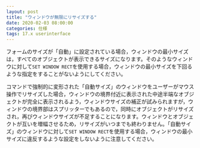 ```yaml
---
layout: post
title: "ウィンドウが無限にリサイズする"
date: 2020-02-03 08:00:00
categories: 仕様
tags: 17.x userinterface
---
```


フォームのサイズが「自動」に設定されている場合，ウィンドウの最小サイズは，すべてのオブジェクトが表示できるサイズになります。そのようなウィンドウに対して``SET WINDOW RECT``を使用する場合，ウィンドウの最小サイズを下回るような指定をすることがないようにしてください。

コマンドで強制的に変形された「自動サイズ」のウィンドウをユーザーがマウス操作でリサイズした場合，ウィンドウの境界付近に表示された中途半端なオブジェクトが完全に表示されるよう，ウィンドウサイズの補正が試みられますが，ウィンドウの境界部はスプリッターでもあるので，同時にオブジェクトがリサイズされ，再びウィンドウサイズが不足することになります。ウィンドウとオブジェクトが互いを増幅させるため，リサイズがいつまでも終わりません。「自動サイズ」のウィンドウに対して``SET WINDOW RECT``を使用する場合，ウィンドウの最小サイズに違反するような設定をしないように注意してください。
